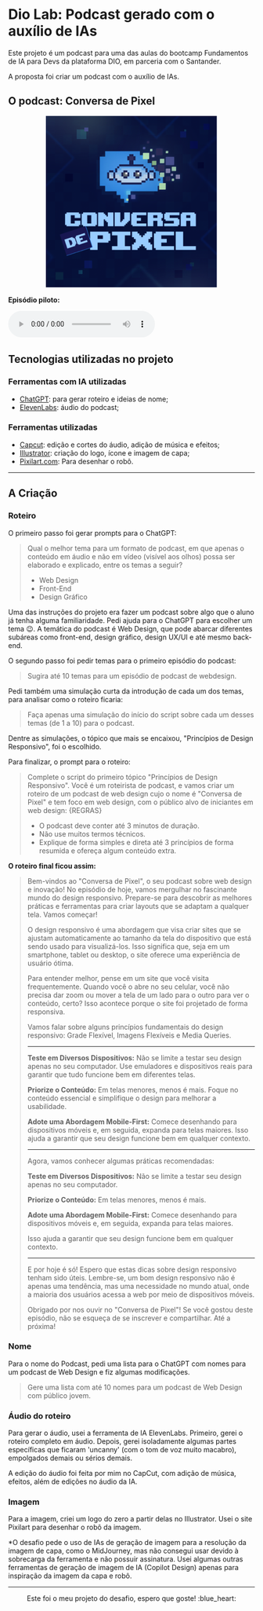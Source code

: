 # Dio Lab: Podcast gerado com o auxílio de IAs
Este projeto é um podcast para uma das aulas do bootcamp Fundamentos de IA para Devs da plataforma DIO, em parceria com o Santander. 

A proposta foi criar um podcast com o auxílio de IAs.

## O podcast: Conversa de Pixel
<p align="center">
<img src="assets/quadrado.png" alt="Capa do podcast com balão de fala dissolvendo em pixels e nome" style="width: 350px;">
</p>

**Episódio piloto:**

<p>
  <audio controls>
    <source src="outputs/podcast_editado.MP3" type="audio/mp3">
    Erro: O áudio não pode ser reproduzido. Para ouvir o áudio do podcast, siga o caminho da pasta outputs e acesse o arquivo <b>podcast_editado.mp3</b> neste repositório. 
  </audio>
</p>

## Tecnologias utilizadas no projeto
### Ferramentas com IA utilizadas 
- [ChatGPT](https://openai.com/chatgpt/): para gerar roteiro e ideias de nome; 
- [ElevenLabs](https://elevenlabs.io/): áudio do podcast;

### Ferramentas utilizadas
- [Capcut](https://www.capcut.com/): edição e cortes do áudio, adição de música e efeitos; 
- [Illustrator](https://www.adobe.com/br/products/illustrator.html): criação do logo, ícone e imagem de capa; 
- [Pixilart.com](https://www.pixilart.com/): Para desenhar o robô. 

---

## A Criação 

### Roteiro

O primeiro passo foi gerar prompts para o ChatGPT: 

> Qual o melhor tema para um formato de podcast, em que apenas o conteúdo em áudio e não em vídeo (visível aos olhos) possa ser elaborado e explicado, entre os temas a seguir?
>
> - Web Design
> - Front-End
> - Design Gráfico

Uma das instruções do projeto era fazer um podcast sobre algo que o aluno já tenha alguma familiaridade. Pedi ajuda para o ChatGPT para escolher um tema :wink:. A temática do podcast é Web Design, que pode abarcar diferentes subáreas como front-end, design gráfico, design UX/UI e até mesmo back-end. 

O segundo passo foi pedir temas para o primeiro episódio do podcast: 

> Sugira até 10 temas para um episódio de podcast de webdesign. 

Pedi também uma simulação curta da introdução de cada um dos temas, para analisar como o roteiro ficaria: 

> Faça apenas uma simulação do início do script sobre cada um desses temas (de 1 a 10) para o podcast. 

Dentre as simulações, o tópico que mais se encaixou, "Princípios de Design Responsivo", foi o escolhido. 

Para finalizar, o prompt para o roteiro: 

> Complete o script do primeiro tópico "Princípios de Design Responsivo". Você é um roteirista de podcast, e vamos criar um roteiro de um podcast de web design cujo o nome é "Conversa de Pixel" e tem foco em web design, com o público alvo de iniciantes em web design:
> {REGRAS}
> - O podcast deve conter até 3 minutos de duração.
> - Não use muitos termos técnicos. 
> - Explique de forma simples e direta até 3 princípios de forma resumida e ofereça algum conteúdo extra.

**O roteiro final ficou assim:**

<blockquote>
Bem-vindos ao "Conversa de Pixel", o seu podcast sobre web design e inovação! No episódio de hoje, vamos mergulhar no fascinante mundo do design responsivo. Prepare-se para descobrir as melhores práticas e ferramentas para criar layouts que se adaptam a qualquer tela. Vamos começar!

O design responsivo é uma abordagem que visa criar sites que se ajustam automaticamente ao tamanho da tela do dispositivo que está sendo usado para visualizá-los. Isso significa que, seja em um smartphone, tablet ou desktop, o site oferece uma experiência de usuário ótima.

Para entender melhor, pense em um site que você visita frequentemente. Quando você o abre no seu celular, você não precisa dar zoom ou mover a tela de um lado para o outro para ver o conteúdo, certo? Isso acontece porque o site foi projetado de forma responsiva.

Vamos falar sobre alguns princípios fundamentais do design responsivo: Grade Flexível, Imagens Flexíveis e Media Queries.

---

**Teste em Diversos Dispositivos:** Não se limite a testar seu design apenas no seu computador. Use emuladores e dispositivos reais para garantir que tudo funcione bem em diferentes telas.

**Priorize o Conteúdo:** Em telas menores, menos é mais. Foque no conteúdo essencial e simplifique o design para melhorar a usabilidade.

**Adote uma Abordagem Mobile-First:** Comece desenhando para dispositivos móveis e, em seguida, expanda para telas maiores. Isso ajuda a garantir que seu design funcione bem em qualquer contexto.

---

Agora, vamos conhecer algumas práticas recomendadas:

**Teste em Diversos Dispositivos:** Não se limite a testar seu design apenas no seu computador. 

**Priorize o Conteúdo:** Em telas menores, menos é mais. 

**Adote uma Abordagem Mobile-First:** Comece desenhando para dispositivos móveis e, em seguida, expanda para telas maiores. 

Isso ajuda a garantir que seu design funcione bem em qualquer contexto.

---

E por hoje é só! Espero que estas dicas sobre design responsivo tenham sido úteis. Lembre-se, um bom design responsivo não é apenas uma tendência, mas uma necessidade no mundo atual, onde a maioria dos usuários acessa a web por meio de dispositivos móveis.

Obrigado por nos ouvir no "Conversa de Pixel"! Se você gostou deste episódio, não se esqueça de se inscrever e compartilhar. Até a próxima!

</blockquote>

### Nome

Para o nome do Podcast, pedi uma lista para o ChatGPT com nomes para um podcast de Web Design e fiz algumas modificações. 

> Gere uma lista com até 10 nomes para um podcast de Web Design com público jovem. 

### Áudio do roteiro

Para gerar o áudio, usei a ferramenta de IA ElevenLabs. Primeiro, gerei o roteiro completo em áudio. Depois, gerei isoladamente algumas partes específicas que ficaram 'uncanny' (com o tom de voz muito macabro), empolgados demais ou sérios demais. 

A edição do áudio foi feita por mim no CapCut, com adição de música, efeitos, além de edições no áudio da IA. 

### Imagem

Para a imagem, criei um logo do zero a partir delas no Illustrator. Usei o site Pixilart para desenhar o robô da imagem. 

*O desafio pede o uso de IAs de geração de imagem para a resolução da imagem de capa, como o MidJourney, mas não consegui usar devido à sobrecarga da ferramenta e não possuir assinatura. Usei algumas outras ferramentas de geração de imagem de IA (Copilot Design) apenas para inspiração da imagem da capa e robô. 

---

<p align="center">Este foi o meu projeto do desafio, espero que goste! :blue_heart:</p>